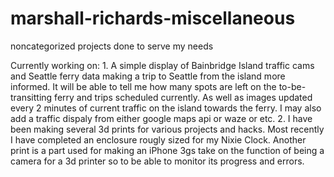 # marshall-richards-miscellaneous
noncategorized projects done to serve my needs

Currently working on: 
    1. A simple display of Bainbridge Island traffic cams and Seattle ferry data making a trip to Seattle from the island more informed. It will be able to tell me how many spots are left on the to-be-transitting ferry and trips scheduled currently. As well as images updated every 2 minutes of current traffic on the island towards the ferry. I may also add a traffic dispaly from either google maps api or waze or etc.
    2. I have been making several 3d prints for various projects and hacks. Most recently I have completed an enclosure rougly sized for my Nixie Clock. Another print is a part used for making an iPhone 3gs take on the function of being a camera for a 3d printer so to be able to monitor its progress and errors. 
    
    
    
    
  
